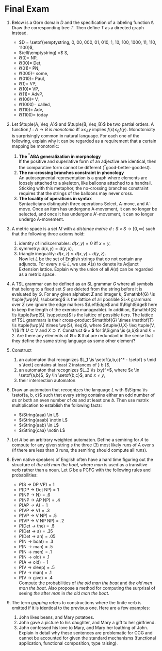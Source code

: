 # Final Exam

1.  Below is a Gorn domain $D$ and the specification of a labeling function $\ell$.
    Draw the corresponding tree $T$.
    Then define $T$ as a directed graph instead.
    - $D = \setof{\emptystring, 0, 00, 000, 01, 010, 1, 10, 100, 1000, 11, 110, 1100}$,
    - $\ell(\emptystring) =$ S,
    - $\ell(0) =$ NP,
    - $\ell(00) =$ Det,
    - $\ell(01) =$ PN,
    - $\ell(000) =$ some,
    - $\ell(010) =$ Paul,
    - $\ell(1) =$ VP,
    - $\ell(10) =$ VP,
    - $\ell(11) =$ AdvP,
    - $\ell(100) =$ V,
    - $\ell(1000) =$ called,
    - $\ell(110) =$ Adv,
    - $\ell(1100) =$ today

1.  Let $\tuple{A, \leq_A}$ and $\tuple{B, \leq_B}$ be two partial orders.
    A function $f: A \rightarrow B$ is *monotonic* iff $x \leq_A y$ implies $f(x) \leq_B f(y)$.
    Monotonicity is surprisingly common in natural language.
    For each one of the following, explain why it can be regarded as a requirement that a certain mapping be monotonic:
    1. **The $^*$ABA generalization in morphology**  
       If the positive and superlative form of an adjective are identical, then the comparative form cannot be different ($^*$good-better-goodest).
    1. **The no-crossing branches constraint in phonology**  
       An autosegmental representation is a graph where elements are loosely attached to a skeleton, like balloons attached to a handrail.
       Sticking with this metaphor, the no-crossing branches constraint requires that the strings of the balloons may never cross.
    1. **The locality of operations in syntax**  
       Syntacticians distinguish three operations Select, A-move, and A$'$-move. Once an item has undergone A-movement, it can no longer be selected, and once it has undergone A$'$-movement, it can no longer undergo A-movement.

1.  A metric space is a set $M$ with a *distance metric* $d: S \times S \rightarrow [0,\infty]$ such that the following three axioms hold:
    1. identity of indiscernables: $d(x,y) = 0$ iff $x = y$,
    1. symmetry: $d(x,y) = d(y,x)$,
    1. triangle inequality: $d(x,z) \leq d(x,y) + d(y,z)$.  
    Now let $L$ be the set of English strings that do not contain any adjuncts.
    For every $s \in L$, we use $A(s)$ to denote its Adjunct Extension lattice.
    Explain why the union of all $A(s)$ can be regarded as a metric space.
    
1.  A TSL grammar can be defined as an SL grammar $G$ where all symbols that belong to a fixed set $S$ are deleted from the string before it is evaluated by $G$.
    For any given alphabet $\Sigma$ and integer $k$, $\mathbf{G} \is \tuple{\wp(A), \subseteq}$ is the lattice of all possible SL-$k$ grammars over $\Sigma$ (we ignore the edge markers $\LeftEdge$ and $\RightEdge$ here to keep the length of the exercise manageable). 
    In addition, $\mathbf{S} \is \tuple{\wp(S), \supseteq}$ is the lattice of possible tiers.
    The lattice of TSL grammars is their cross-product $\mathbf{G} \times \mathbf{T} \is \tuple{\wp(A) \times \wp(S), \leq}$, where $\tuple{U,X} \leq \tuple{V, Y}$ iff $U \subseteq V$ and $X \supseteq Y$.
    Construct $\mathbf{G} \times \mathbf{S}$ for $\Sigma \is {a,b}$ and $k = 2$.
    Are there any elements of $\mathbf{G} \times \mathbf{S}$ that are redundant in the sense that they define the same string language as some other element?

1.  Construct
    1. an automaton that recognizes $L_1 \is \setof{a,b,c}^* - \setof{ s \mid s \text{ contains at least 2 instances of } b }$,
    1. an automaton that recognizes $L_2 \is (xy)^*$, where $x \in \setof{a,b}$, $y \in \setof{b,c}$, and $x \neq y$,
    1. their intersection automaton.

1.  Draw an automaton that recognizes the language $L$ with $\Sigma \is \setof{a, b, c}$ such that every string contains either an odd number of $a$s or both an even number of $a$s and at least one $b$.
    Then use matrix multiplication to establish the following facts:
    - $\String{aaa} \in L$
    - $\String{aaab} \notin L$
    - $\String{aab} \in L$
    - $\String{caa} \notin L$

1.  Let $A$ be an arbitrary weighted automaton.
    Define a semiring for $A$ to compute for any given string $s$ the three (3) most likely runs of $A$ over $s$ (if there are less than 3 runs, the semiring should compute all runs).

1.  Even native speakers of English often have a hard time figuring out the structure of *the old man the boat*, where *man* is used as a transitive verb rather than a noun.
    Let $G$ be a PCFG with the following rules and probabilities:
    - $P(\text{S} \rightarrow \text{DP}\ \text{VP}) = 1$
    - $P(\text{DP} \rightarrow \text{Det}\ \text{NP}) = 1$
    - $P(\text{NP} \rightarrow \text{N}) = .6$
    - $P(\text{NP} \rightarrow \text{AP}\ \text{NP}) = .4$
    - $P(\text{AP} \rightarrow \text{A}) = 1$
    - $P(\text{VP} \rightarrow \text{V}) = .3$
    - $P(\text{VP} \rightarrow \text{V}\ \text{NP}) = .5$
    - $P(\text{VP} \rightarrow \text{V}\ \text{NP}\ \text{NP}) = .2$
    - $P(\text{Det} \rightarrow \text{the}) = .6$
    - $P(\text{Det} \rightarrow \text{a}) = .35$
    - $P(\text{Det} \rightarrow \text{an}) = .05$
    - $P(\text{N} \rightarrow \text{boat}) = .3$
    - $P(\text{N} \rightarrow \text{man}) = .5$
    - $P(\text{N} \rightarrow \text{men}) = .1$
    - $P(\text{N} \rightarrow \text{old}) = .1$
    - $P(\text{A} \rightarrow \text{old}) = 1$
    - $P(\text{V} \rightarrow \text{sleep}) = .5$
    - $P(\text{V} \rightarrow \text{man}) = .1$
    - $P(\text{V} \rightarrow \text{give}) = .4$  
    Compute the probabilities of *the old man the boat* and *the old men man the boat*.
    Also propose a method for computing the surprisal of seeing *the* after *man* in *the old man the boat*.

1.  The term *gapping* refers to constructions where the finite verb is omitted if it is identical to the previous one.
    Here are a few examples:
    1. John likes beans, and Mary potatoes.
    1. John gave a picture to his daughter, and Mary a gift to her girlfriend.
    1. John confessed his love to Mary, and Mary her loathing of John.  
    Explain in detail why these sentences are problematic for CCG and cannot be accounted for given the standard mechanisms (functional application, functional composition, type raising).

